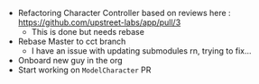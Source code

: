 - Refactoring Character Controller based on reviews here : https://github.com/upstreet-labs/app/pull/3
  - This is done but needs rebase
- Rebase Master to cct branch
  - I have an issue with updating submodules rn, trying to fix...
- Onboard new guy in the org
- Start working on `ModelCharacter` PR
